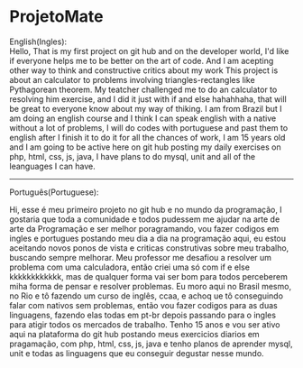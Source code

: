 # ProjetoMate

English(Ingles):  
  Hello, That is my first project on git hub and on the developer world, I'd like if everyone helps me to be better on the art of code. And
I am acepting other way to think and constructive critics about my work 
  This project is about an calculator to problems involving triangles-rectangles like Pythagorean theorem.
  My teatcher challenged me to do an calculator to resolving him exercise, and I did it just with if and else hahahhaha, that will be great
to everyone know about my way of thiking.
  I am from Brazil but I am doing an english course and I think I can speak english with a native without a lot of problems, I will do codes
with portuguese and past them to english after I finish it to do it for all the chances of work, I am 15 years old and I am going to be active
here on git hub posting my daily exercises on php, html, css, js, java, I have plans to do mysql, unit and all of the leanguages I can have.

----------------------------------------------------------------------------------------------------------------------------------------------

Português(Portuguese): 

  Hi, esse é meu primeiro projeto no git hub e no mundo da programação, I gostaria que toda a comunidade e todos pudessem me ajudar na arte de 
arte da Programação e ser melhor poragramando, vou fazer codigos em ingles e portugues postando meu dia a dia na programação aqui, eu estou 
aceitando novos ponos de vista e criticas construtivas sobre meu trabalho, buscando sempre melhorar.
  Meu professor me desafiou a resolver um problema com uma calculadora, então criei uma só com if e else kkkkkkkkkkkk, mas de qualquer forma
vai ser bom para todos perceberem miha forma de pensar e resolver problemas.
  Eu moro aqui no Brasil mesmo, no Rio e tô fazendo um curso de inglês, ccaa, e achoq ue tô conseguindo falar com nativos sem problemas, então
vou fazer codigos para as duas linguagens, fazendo elas todas em pt-br depois passando para o ingles para atigir todos os mercados de trabalho.
  Tenho 15 anos e vou ser ativo aqui na plataforma do git hub postando meus exercicios diarios em pragamação, com php, html, css, js, java e 
tenho planos de aprender mysql, unit e todas as linguagens que eu conseguir degustar nesse mundo.